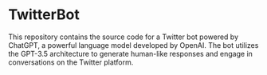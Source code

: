 # TwitterBot
This repository contains the source code for a Twitter bot powered by ChatGPT, a powerful language model developed by OpenAI. The bot utilizes the GPT-3.5 architecture to generate human-like responses and engage in conversations on the Twitter platform.
